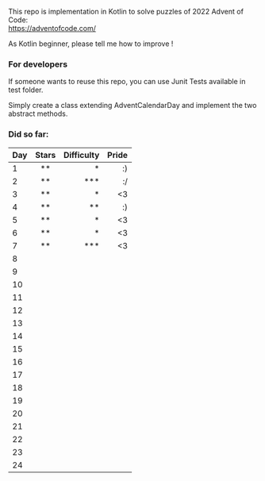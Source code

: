 This repo is implementation in Kotlin to solve puzzles of 2022 Advent of Code: \
https://adventofcode.com/

As Kotlin beginner, please tell me how to improve !

### For developers
If someone wants to reuse this repo, you can use Junit Tests available in test folder.

Simply create a class extending AdventCalendarDay and implement the two abstract methods.

### Did so far:

| Day | Stars | Difficulty | Pride |
|-----|:-----:|-----------:|------:|
| 1   |  **   |          * |    :) |
| 2   |  **   |        *** |    :/ |
| 3   |  **   |          * |    <3 |
| 4   |  **   |         ** |    :) |
| 5   |  **   |          * |    <3 |
| 6   |  **   |          * |    <3 |
| 7   |  **   |        *** |    <3 |
| 8   |       |            |       |
| 9   |       |            |       |
| 10  |       |            |       |
| 11  |       |            |       |
| 12  |       |            |       |
| 13  |       |            |       |
| 14  |       |            |       |
| 15  |       |            |       |
| 16  |       |            |       |
| 17  |       |            |       |
| 18  |       |            |       |
| 19  |       |            |       |
| 20  |       |            |       |
| 21  |       |            |       |
| 22  |       |            |       |
| 23  |       |            |       |
| 24  |       |            |       |



